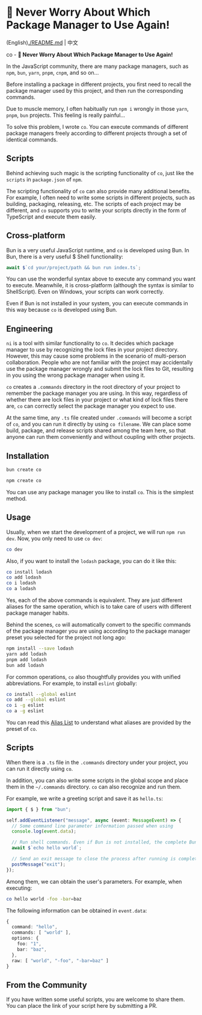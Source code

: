 # 🥵 Never Worry About Which Package Manager to Use Again!

(English)[./README.md](README.md) | 中文

co - **🥵 Never Worry About Which Package Manager to Use Again!**

In the JavaScript community, there are many package managers, such as `npm`, `bun`, `yarn`, `pnpm`, `cnpm`, and so on...

Before installing a package in different projects, you first need to recall the package manager used by this project, and then run the corresponding commands.

Due to muscle memory, I often habitually run `npm i` wrongly in those `yarn`, `pnpm`, `bun` projects. This feeling is really painful...

To solve this problem, I wrote `co`. You can execute commands of different package managers freely according to different projects through a set of identical commands.

## Scripts

Behind achieving such magic is the scripting functionality of `co`, just like the `scripts` in `package.json` of `npm`.

The scripting functionality of `co` can also provide many additional benefits. For example, I often need to write some scripts in different projects, such as building, packaging, releasing, etc. The scripts of each project may be different, and `co` supports you to write your scripts directly in the form of TypeScript and execute them easily.

## Cross-platform

Bun is a very useful JavaScript runtime, and `co` is developed using Bun. In Bun, there is a very useful $ Shell functionality:

```ts
await $`cd your/project/path && bun run index.ts`;
```

You can use the wonderful syntax above to execute any command you want to execute. Meanwhile, it is cross-platform (although the syntax is similar to ShellScript). Even on Windows, your scripts can work correctly.

Even if Bun is not installed in your system, you can execute commands in this way because `co` is developed using Bun.

## Engineering

`ni` is a tool with similar functionality to `co`. It decides which package manager to use by recognizing the lock files in your project directory. However, this may cause some problems in the scenario of multi-person collaboration. People who are not familiar with the project may accidentally use the package manager wrongly and submit the lock files to Git, resulting in you using the wrong package manager when using it.

`co` creates a `.commands` directory in the root directory of your project to remember the package manager you are using. In this way, regardless of whether there are lock files in your project or what kind of lock files there are, `co` can correctly select the package manager you expect to use.

At the same time, any `.ts` file created under `.commands` will become a script of `co`, and you can run it directly by using `co filename`. We can place some build, package, and release scripts shared among the team here, so that anyone can run them conveniently and without coupling with other projects.

## Installation

```bash
bun create co
```

```bash
npm create co
```

You can use any package manager you like to install `co`. This is the simplest method.

## Usage

Usually, when we start the development of a project, we will run `npm run dev`. Now, you only need to use `co dev`:

```sh
co dev
```

Also, if you want to install the `lodash` package, you can do it like this:

```sh
co install lodash
co add lodash
co i lodash
co a lodash
```

Yes, each of the above commands is equivalent. They are just different aliases for the same operation, which is to take care of users with different package manager habits.

Behind the scenes, `co` will automatically convert to the specific commands of the package manager you are using according to the package manager preset you selected for the project not long ago:

```sh
npm install --save lodash
yarn add lodash
pnpm add lodash
bun add lodash
```

For common operations, `co` also thoughtfully provides you with unified abbreviations. For example, to install `eslint` globally:

```sh
co install --global eslint
co add --global eslint
co i -g eslint
co a -g eslint
```

You can read this [Alias List](./ALIAS_LIST.md) to understand what aliases are provided by the preset of `co`.

## Scripts

When there is a `.ts` file in the `.commands` directory under your project, you can run it directly using `co`.

In addition, you can also write some scripts in the global scope and place them in the `~/.commands` directory. `co` can also recognize and run them.

For example, we write a greeting script and save it as `hello.ts`:

```ts
import { $ } from "bun";

self.addEventListener("message", async (event: MessageEvent) => {
  // Some command line parameter information passed when using
  console.log(event.data);

  // Run shell commands. Even if Bun is not installed, the complete Bun API can be used.
  await $`echo hello world`;

  // Send an exit message to close the process after running is completed.
  postMessage("exit");
});
```

Among them, we can obtain the user's parameters. For example, when executing:

```bash
co hello world -foo -bar=baz
```

The following information can be obtained in `event.data`:

```ts
{
  command: "hello",
  commands: [ "world" ],
  options: {
    foo: "1",
    bar: "baz",
  },
  raw: [ "world", "-foo", "-bar=baz" ]
}
```

## From the Community

If you have written some useful scripts, you are welcome to share them. You can place the link of your script here by submitting a PR.